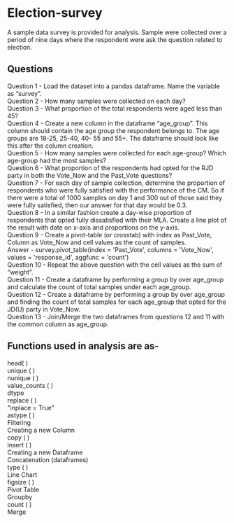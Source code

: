 # Election-survey
A sample data survey is provided for analysis. Sample were collected over a period of nine days where the respondent were ask the question related to election.

## Questions
Question 1 - Load the dataset into a pandas dataframe. Name the variable as “survey”. <br>
Question 2 - How many samples were collected on each day?<br>
Question 3 - What proportion of the total respondents were aged less than 45?<br>
Question 4 - Create a new column in the dataframe “age_group”. This column should contain the age group the respondent belongs to. The age groups are 18-25, 25-40, 40-  55 and 55+. The dataframe should look like this after the column creation.<br>
Question 5 - How many samples were collected for each age-group? Which age-group had the most samples?<br>
Question 6 - What proportion of the respondents had opted for the RJD party in both the Vote_Now and the Past_Vote questions?<br>
Question 7 - For each day of sample collection, determine the proportion of respondents who were fully satisfied with the performance of the CM. So if there were a                  total of 1000 samples on day 1 and 300 out of those said they were fully satisfied, then our answer for that day would be 0.3.<br>
Question 8 - In a similar fashion create a day-wise proportion of respondents that opted fully dissatisfied with their MLA. Create a line plot of the result with date              on x-axis and proportions on the y-axis.<br>
Question 9 - Create a pivot-table (or crosstab) with index as Past_Vote, Column as Vote_Now and cell values as the count of samples.<br>
Answer - survey.pivot_table(index = 'Past_Vote', columns = 'Vote_Now', values = 'response_id', aggfunc = 'count')<br>
Question 10 - Repeat the above question with the cell values as the sum of “weight”.<br>
Question 11 - Create a dataframe by performing a group by over age_group and calculate the count of total samples under each age_group.<br>
Question 12 - Create a dataframe by performing a group by over age_group and finding the count of total samples for each age_group that opted for the JD(U) party in                 Vote_Now.<br>
Question 13 - Join/Merge the two dataframes from questions 12 and 11 with the common column as age_group.<br>

## Functions used in analysis are as-
 head( ) <br>
 unique ( ) <br>
 nunique ( ) <br>
 value_counts ( ) <br>
 dtype <br>
 replace ( ) <br>
 "inplace = True" <br>
 astype ( ) <br>
 Filtering <br>
 Creating a new Column <br>
 copy ( ) <br>
 insert ( ) <br>
 Creating a new Dataframe <br>
 Concatenation (dataframes) <br>
 type ( ) <br>
 Line Chart <br>
 figsize ( ) <br>
 Pivot Table <br>
 Groupby <br>
 count ( ) <br>
 Merge <br>
